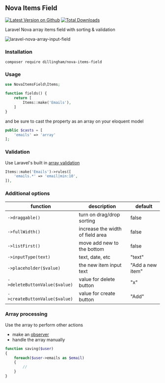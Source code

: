 ## Nova Items Field

[![Latest Version on Github](https://img.shields.io/github/release/dillingham/nova-items-field.svg?style=flat-square)](https://packagist.org/packages/dillingham/nova-items-field)
[![Total Downloads](https://img.shields.io/packagist/dt/dillingham/nova-items-field.svg?style=flat-square)](https://packagist.org/packages/dillingham/nova-items-field)

Laravel Nova array items field with sorting & validation

![laravel-nova-array-input-field](https://user-images.githubusercontent.com/29180903/51056356-99300800-15b0-11e9-8084-3c2df5655dc2.png)

### Installation
```
composer require dillingham/nova-items-field
```

### Usage

```php
use NovaItemsField\Items;
```
```php
function fields() {
    return [
        Items::make('Emails'),
    ]
}
```
and be sure to cast the property as an array on your eloquent model
```php
public $casts = [
    'emails' => 'array'
];
```
### Validation
Use Laravel's built in [array validation](https://laravel.com/docs/5.7/validation#validating-arrays)
```php
Items::make('Emails')->rules([
    'emails.*' => 'email|min:10',
]),
```

### Additional options 

| function | description | default |
| - | - | - |
| `->draggable()` | turn on drag/drop sorting | false |
| `->fullWidth()` | increase the width of field area | false |
| `->listFirst()`| move add new to the bottom  | false |
| `->inputType(text)` | text, date, etc | "text" |
| `->placeholder($value)` | the new item input text | "Add a new item" |
| `->deleteButtonValue($value)` | value for delete button | "x" |
| `->createButtonValue($value)` | value for create button | "Add" |

### Array processing

Use the array to perform other actions

- make an [observer](https://nova.laravel.com/docs/1.0/resources/#resource-events)
- handle the array manually

```php
function saving($user)
{
    foreach($user->emails as $email)
    {
        //
    }
}
```
